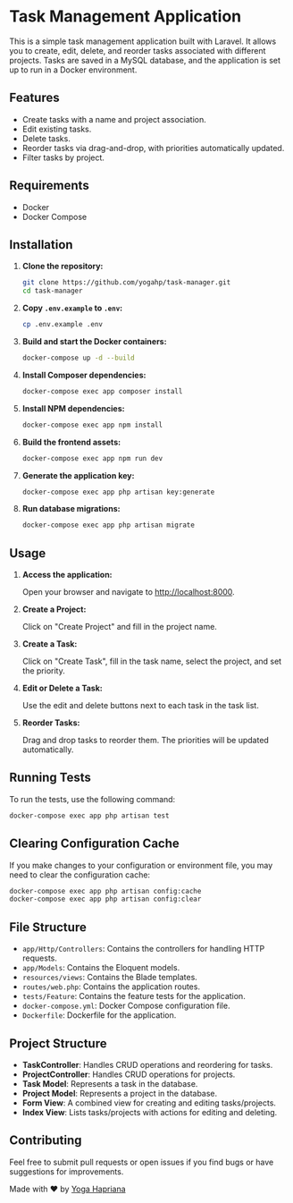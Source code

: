 # Task Management Application

This is a simple task management application built with Laravel. It allows you to create, edit, delete, and reorder tasks associated with different projects. Tasks are saved in a MySQL database, and the application is set up to run in a Docker environment.

## Features

- Create tasks with a name and project association.
- Edit existing tasks.
- Delete tasks.
- Reorder tasks via drag-and-drop, with priorities automatically updated.
- Filter tasks by project.

## Requirements

- Docker
- Docker Compose

## Installation

1. **Clone the repository:**

    ```sh
    git clone https://github.com/yogahp/task-manager.git
    cd task-manager
    ```

2. **Copy `.env.example` to `.env`:**

    ```sh
    cp .env.example .env
    ```

3. **Build and start the Docker containers:**

    ```sh
    docker-compose up -d --build
    ```

4. **Install Composer dependencies:**

    ```sh
    docker-compose exec app composer install
    ```

5. **Install NPM dependencies:**

    ```sh
    docker-compose exec app npm install
    ```

6. **Build the frontend assets:**

    ```sh
    docker-compose exec app npm run dev
    ```

7. **Generate the application key:**

    ```sh
    docker-compose exec app php artisan key:generate
    ```

8. **Run database migrations:**

    ```sh
    docker-compose exec app php artisan migrate
    ```

## Usage

1. **Access the application:**

    Open your browser and navigate to [http://localhost:8000](http://localhost:8000).

2. **Create a Project:**

    Click on "Create Project" and fill in the project name.

3. **Create a Task:**

    Click on "Create Task", fill in the task name, select the project, and set the priority.

4. **Edit or Delete a Task:**

    Use the edit and delete buttons next to each task in the task list.

5. **Reorder Tasks:**

    Drag and drop tasks to reorder them. The priorities will be updated automatically.

## Running Tests

To run the tests, use the following command:

```sh
docker-compose exec app php artisan test
```

## Clearing Configuration Cache

If you make changes to your configuration or environment file, you may need to clear the configuration cache:

```sh
docker-compose exec app php artisan config:cache
docker-compose exec app php artisan config:clear
```

## File Structure

- `app/Http/Controllers`: Contains the controllers for handling HTTP requests.
- `app/Models`: Contains the Eloquent models.
- `resources/views`: Contains the Blade templates.
- `routes/web.php`: Contains the application routes.
- `tests/Feature`: Contains the feature tests for the application.
- `docker-compose.yml`: Docker Compose configuration file.
- `Dockerfile`: Dockerfile for the application.

## Project Structure

- **TaskController**: Handles CRUD operations and reordering for tasks.
- **ProjectController**: Handles CRUD operations for projects.
- **Task Model**: Represents a task in the database.
- **Project Model**: Represents a project in the database.
- **Form View**: A combined view for creating and editing tasks/projects.
- **Index View**: Lists tasks/projects with actions for editing and deleting.

## Contributing

Feel free to submit pull requests or open issues if you find bugs or have suggestions for improvements.

Made with ❤️ by [Yoga Hapriana](https://github.com/yogahp)

